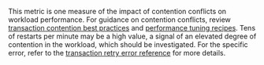 This metric is one measure of the impact of contention conflicts on workload performance. For guidance on contention conflicts, review <a href="https://www.cockroachlabs.com/docs/stable/performance-best-practices-overview#transaction-contention">transaction contention best practices</a> and <a href="https://www.cockroachlabs.com/docs/stable/performance-recipes#transaction-contention">performance tuning recipes</a>. Tens of restarts per minute may be a high value, a signal of an elevated degree of contention in the workload, which should be investigated. For the specific error, refer to the <a href="https://www.cockroachlabs.com/docs/stable/transaction-retry-error-reference">transaction retry error reference</a> for more details.